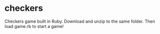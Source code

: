 checkers
========

Checkers game built in Ruby.  Download and unzip to the same folder.  Then load game.rb to start a game!
